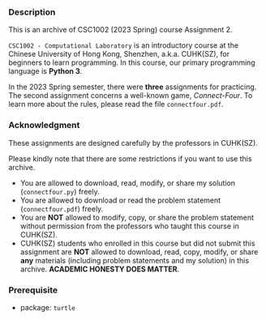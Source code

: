 ### Description

This is an archive of CSC1002 (2023 Spring) course Assignment 2.

`CSC1002 - Computational Laboratory` is an introductory course at the Chinese University of Hong Kong, Shenzhen, a.k.a. CUHK(SZ), for beginners to learn programming. In this course, our primary programming language is **Python 3**.

In the 2023 Spring semester, there were **three** assignments for practicing. The second assignment concerns a well-known game, *Connect-Four*. To learn more about the rules, please read the file `connectfour.pdf`.

### Acknowledgment

These assignments are designed carefully by the professors in CUHK(SZ).

Please kindly note that there are some restrictions if you want to use this archive.

* You are allowed to download, read, modify, or share my solution (`connectfour.py`) freely.
* You are allowed to download or read the problem statement (`connectfour.pdf`) freely.
* You are **NOT** allowed to modify, copy, or share the problem statement without permission from the professors who taught this course in CUHK(SZ).
* CUHK(SZ) students who enrolled in this course but did not submit this assignment are **NOT** allowed to download, read, copy, modify, or share **any** materials (including problem statements and my solution) in this archive. **ACADEMIC HONESTY DOES MATTER**.

### Prerequisite
* package: `turtle`
